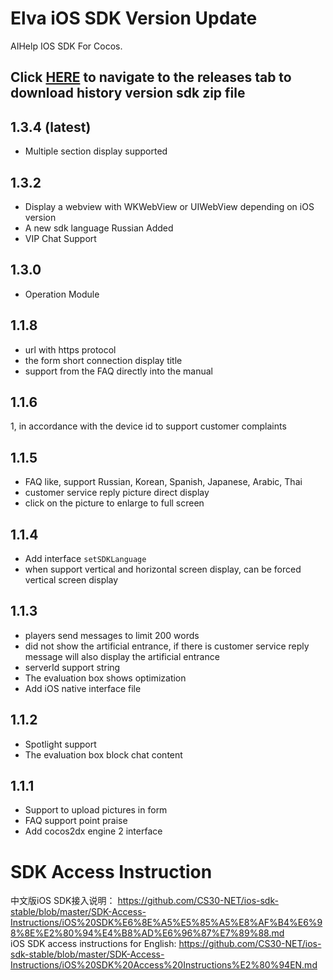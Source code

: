 # Elva iOS SDK Version Update
AIHelp IOS SDK For Cocos.

## Click [HERE](https://github.com/AI-HELP/cocos-iOS-SDK-stable/releases) to navigate to the releases tab to download history version sdk zip file

## 1.3.4 (latest)
* Multiple section display supported

## 1.3.2 
* Display a webview with WKWebView or UIWebView depending on iOS version
* A new sdk language Russian Added
* VIP Chat Support

## 1.3.0 
* Operation Module

## 1.1.8 
* url with https protocol
* the form short connection display title
* support from the FAQ directly into the manual
## 1.1.6
1, in accordance with the device id to support customer complaints
## 1.1.5
* FAQ like, support Russian, Korean, Spanish, Japanese, Arabic, Thai
* customer service reply picture direct display
* click on the picture to enlarge to full screen

## 1.1.4
* Add interface `setSDKLanguage`
* when support vertical and horizontal screen display, can be forced vertical screen display

## 1.1.3
* players send messages to limit 200 words 
* did not show the artificial entrance, if there is customer service reply message will also display the artificial entrance 
* serverId support string 
* The evaluation box shows optimization
* Add iOS native interface file

## 1.1.2
* Spotlight support
* The evaluation box block chat content

## 1.1.1
* Support to upload pictures in form 
* FAQ support point praise
* Add cocos2dx engine 2 interface

# SDK Access Instruction
中文版iOS SDK接入说明： https://github.com/CS30-NET/ios-sdk-stable/blob/master/SDK-Access-Instructions/iOS%20SDK%E6%8E%A5%E5%85%A5%E8%AF%B4%E6%98%8E%E2%80%94%E4%B8%AD%E6%96%87%E7%89%88.md <br />
iOS SDK access instructions for English: https://github.com/CS30-NET/ios-sdk-stable/blob/master/SDK-Access-Instructions/iOS%20SDK%20Access%20Instructions%E2%80%94EN.md

